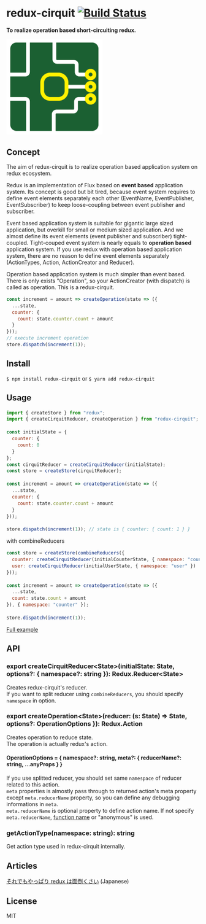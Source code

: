 # redux-cirquit [![Build Status](https://travis-ci.org/airtoxin/redux-cirquit.svg?branch=master)](https://travis-ci.org/airtoxin/redux-cirquit)

__To realize operation based short-circuiting redux.__

<img src="/logo.png" width="250px" />

## Concept

The aim of redux-cirquit is to realize operation based application system on redux ecosystem.

Redux is an implementation of Flux based on __event based__ application system.
Its concept is good but bit tired,
because event system requires to define event elements separately each other (EventName, EventPublisher, EventSubscriber) to keep loose-coupling between event publisher and subscriber.

Event based application system is suitable for gigantic large sized application, but overkill for small or medium sized application.
And we almost define its event elements (event publisher and subscriber) tight-coupled.
Tight-couped event system is nearly equals to __operation based__ application system.
If you use redux with operation based application system, there are no reason to define event elements separately (ActionTypes, Action, ActionCreator and Reducer).

Operation based application system is much simpler than event based.
There is only exists "Operation", so your ActionCreator (with dispatch) is called as operation.
This is a redux-cirquit.

```js
const increment = amount => createOperation(state => ({
  ...state,
  counter: {
    count: state.counter.count + amount
  }
}));
// execute increment operation
store.dispatch(increment(1));
```

## Install

`$ npm install redux-cirquit` or `$ yarn add redux-cirquit`

## Usage

```js
import { createStore } from "redux";
import { createCirquitReducer, createOperation } from "redux-cirquit";

const initialState = {
  counter: {
    count: 0
  }
};
const cirquitReducer = createCirquitReducer(initialState);
const store = createStore(cirquitReducer);

const increment = amount => createOperation(state => ({
  ...state,
  counter: {
    count: state.counter.count + amount
  }
}));

store.dispatch(increment(1)); // state is { counter: { count: 1 } }
```

with combineReducers

```js
const store = createStore(combineReducers({
  counter: createCirquitReducer(initialCounterState, { namespace: "counter" }),
  user: createCirquitReducer(initialUserState, { namespace: "user" })
}));

const increment = amount => createOperation(state => ({
  ...state,
  count: state.count + amount
}), { namespace: "counter" });

store.dispatch(increment(1));
```

[Full example](https://github.com/airtoxin/redux-cirquit-example)

## API

### export createCirquitReducer\<State\>(initialState: State, options?: { namespace?: string }): Redux.Reducer\<State\>

Creates redux-cirquit's reducer.  
If you want to split reducer using `combineReducers`, you should specify `namespace` in option.

### export createOperation\<State\>(reducer: (s: State) => State, options?: OperationOptions }): Redux.Action

Creates operation to reduce state.  
The operation is actually redux's action.

#### OperationOptions = { namespace?: string, meta?: { reducerName?: string, ...anyProps } }

If you use splitted reducer, you should set same `namespace` of reducer related to this action.  
`meta` properties is almostly pass through to returned action's meta property except `meta.reducerName` property, so you can define any debugging informations in `meta`.  
`meta.reducerName` is optional property to define action name.
If not specify `meta.reducerName`, [function name](https://developer.mozilla.org/en-US/docs/Web/JavaScript/Reference/Global_Objects/Function/name) or "anonymous" is used.

### getActionType(namespace: string): string

Get action type used in redux-cirquit internally.

## Articles

[それでもやっぱり redux は面倒くさい](https://qiita.com/airtoxin/items/1632d523ad95adf6f3fe) (Japanese)

## License

MIT
